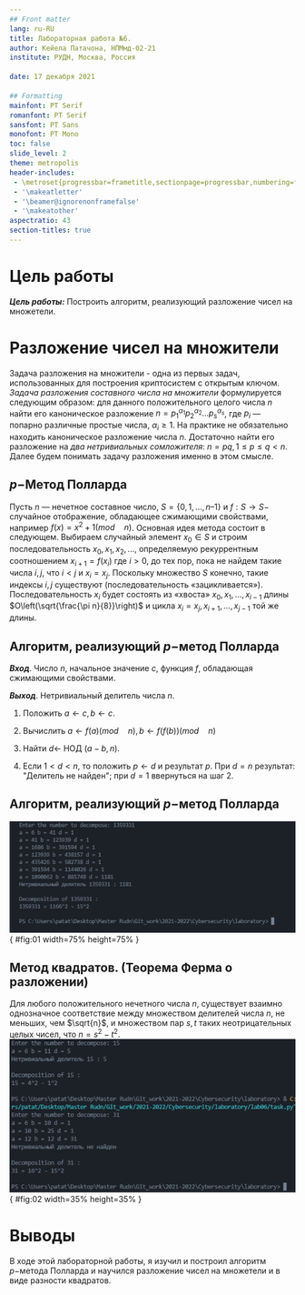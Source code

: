 ```yaml
---
## Front matter
lang: ru-RU
title: Лабораторная работа №6.
author: Кейела Патачона, НПМмд-02-21
institute: РУДН, Москва, Россия

date: 17 декабря 2021

## Formatting
mainfont: PT Serif
romanfont: PT Serif
sansfont: PT Sans
monofont: PT Mono
toc: false
slide_level: 2
theme: metropolis
header-includes: 
 - \metroset{progressbar=frametitle,sectionpage=progressbar,numbering=fraction}
 - '\makeatletter'
 - '\beamer@ignorenonframefalse'
 - '\makeatother'
aspectratio: 43
section-titles: true
---
```


# Цель работы

***Цель работы:*** Построить алгоритм, реализующий разложение чисел на множетели.

# Разложение чисел на множители

Задача разложения на множители - одна из первых задач, использованных для построения криптосистем с открытым ключом.
*Задача разложения составного числа на множители* формулируется следующим образом: для данного положительного целого числа $n$ найти его каноническое разложение $n={p_1}^{α_1}{p_2}^{α_2}...{p_s}^{α_s}$, где $p_i$ — попарно различные простые числа, $α_i \geq 1$.
На практике не обязательно находить каноническое разложение числа $n$. Достаточно найти его разложение на *два нетривиальных сомложителя*: $n=pq, 1≤p≤q<n$. Далее будем понимать задачу разложения именно в этом смысле.

## $p-$Метод Полларда

Пусть $n$ — нечетное составное число, $S = \{ 0, 1,...,n – 1 \}$ и $f:S → S -$ случайное отображение, обладающее сжимающими свойствами, например $f(x) = x^2 + 1 (mod \quad n)$. Основная идея метода состоит в следующем. Выбираем случайный элемент $x_0 \in S$ и строим последовательность $x_0, x_1, x_2,...,$ определяемую рекуррентным соотношением $x_{i+1} = f(x_i)$ где $i>0$, до тех пор, пока не найдем такие числа $i,j,$ что $i<j$ и $x_i = x_j$. Поскольку множество $S$ конечно, такие индексы $i,j$ существуют (последовательность «зацикливается»). Последовательность ${x_i}$ будет состоять из «хвоста» $x_0, x_1, ...,x_{i-1}$ длины $O\left(\sqrt{\frac{\pi n}{8}}\right)$ и цикла $x_i = x_j, x_{i+1},..., x_{j-1}$ той же длины.

## Алгоритм, реализующий $p-$метод Полларда 

***Вход***. Число $n$, начальное значение $c$, функция $f$, обладающая сжимающими свойствами.

***Выход***. Нетривиальный делитель числа $n$.

1. Положить $a \leftarrow c, b \leftarrow c$.
   
2. Вычислить $a \leftarrow f(a)(mod \quad n), b \leftarrow f(f(b)) (mod \quad n)$

3. Найти $d ←$ НОД $(a-b,n)$.

4. Если $1 <  d < n$, то положить $p \leftarrow d$ и результат $p$. При $d = n$ результат: "Делитель не найден"; при $d = 1$ ввернуться на шаг 2.

## Алгоритм, реализующий $p-$метод Полларда  
![$p-$метод Полларда](../image/03.png){ #fig:01 width=75% height=75% }

## Метод квадратов. (Теорема Ферма о разложении)
Для любого положительного нечетного числа $n$, существует взаимно однозначное соответствие между множеством делителей числа $n$, не меньших, чем $\sqrt{n}$, и множеством пар ${s,t}$ таких неотрицательных целых чисел, что $n = s^2 - t^2$.
![Разложение чисел](../image/04.png){ #fig:02 width=35% height=35% }

# Выводы

 В ходе этой лабораторной работы, я изучил и построил алгоритм $p-$метода Полларда и научился разложение чисел на множетели и в виде разности квадратов.